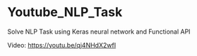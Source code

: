 # Youtube_NLP_Task

Solve NLP Task using Keras neural network and Functional API

Video: https://youtu.be/qj4NHdX2wfI
